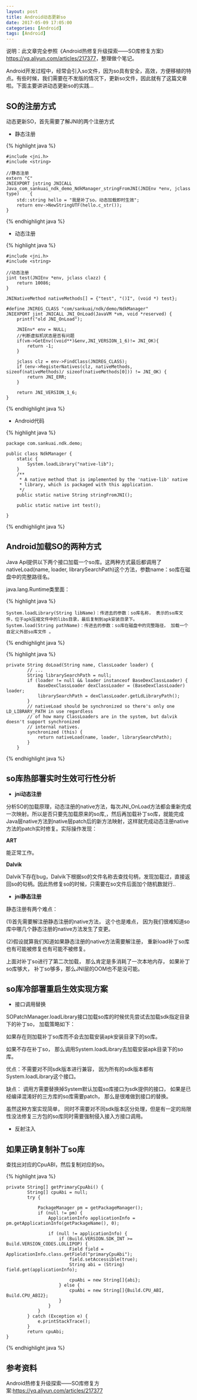 ```yaml
---
layout: post
title: Android动态更新so
date: 2017-05-09 17:05:00
categories: [Android]
tags: [Android]
---
```


说明：此文章完全参照《Android热修复升级探索——SO库修复方案》<https://yq.aliyun.com/articles/217377>，整理做个笔记。

Android开发过程中，经常会引入so文件，因为so具有安全，高效，方便移植的特点。有些时候，我们需要在不发版的情况下，更新so文件，因此就有了这篇文章啦。下面主要讲讲动态更新so的实践...
<!--more-->


## SO的注册方式

动态更新SO，首先需要了解JNI的两个注册方式

- 静态注册

{% highlight java %}

	#include <jni.h>
	#include <string>
	
	//静态注册
	extern "C"
	JNIEXPORT jstring JNICALL
	Java_com_sankuai_ndk_demo_NdkManager_stringFromJNI(JNIEnv *env, jclass type) 	{
	    std::string hello = "我是补丁so，动态加载即时生效";
	    return env->NewStringUTF(hello.c_str());
	}
	
{% endhighlight java %}

- 动态注册

{% highlight java %}

	#include <jni.h>
	#include <string>
	
	//动态注册
	jint test(JNIEnv *env, jclass clazz) {
	    return 10086;
	}
	
	JNINativeMethod nativeMethods[] = {"test", "()I", (void *) test};
	
	#define JNIREG_CLASS "com/sankuai/ndk/demo/NdkManager"
	JNIEXPORT jint JNICALL JNI_OnLoad(JavaVM *vm, void *reserved) {
	    printf("old JNI_OnLoad");
	
	    JNIEnv* env = NULL;
	    //判断虚拟机状态是否有问题
	    if(vm->GetEnv((void**)&env,JNI_VERSION_1_6)!= JNI_OK){
	        return -1;
	    }
	
	    jclass clz = env->FindClass(JNIREG_CLASS);
	    if (env->RegisterNatives(clz, nativeMethods, sizeof(nativeMethods)/ sizeof(nativeMethods[0])) != JNI_OK) {
	        return JNI_ERR;
	    }
	
	    return JNI_VERSION_1_6;
	}

{% endhighlight java %}

- Android代码

{% highlight java %}

	package com.sankuai.ndk.demo;

	public class NdkManager {
	    static {
	        System.loadLibrary("native-lib");
	    }
	    /**
	     * A native method that is implemented by the 'native-lib' native 
	     * library, which is packaged with this application.
	     */
	    public static native String stringFromJNI();
	
	    public static native int test();
	
	}

{% endhighlight java %}


## Android加载SO的两种方式

Java Api提供以下两个接口加载一个so库。这两种方式最后都调用了nativeLoad(name, loader, librarySearchPath)这个方法，参数name：so库在磁盘中的完整路径名。

java.lang.Runtime类里面：

{% highlight java %}

	System.loadLibrary(String libName)：传进去的参数：so库名称， 表示的so库文件，位于apk压缩文件中的libs目录，最后复制到apk安装目录下。
	System.load(String pathName)：传进去的参数：so库在磁盘中的完整路径， 加载一个自定义外部so库文件 。

{% endhighlight java %}

{% highlight java %}

	private String doLoad(String name, ClassLoader loader) {
	        // ...
	        String librarySearchPath = null;
	        if (loader != null && loader instanceof BaseDexClassLoader) {
	            BaseDexClassLoader dexClassLoader = (BaseDexClassLoader) loader;
	            librarySearchPath = dexClassLoader.getLdLibraryPath();
	        }
	        // nativeLoad should be synchronized so there's only one LD_LIBRARY_PATH in use regardless
	        // of how many ClassLoaders are in the system, but dalvik doesn't support synchronized
	        // internal natives.
	        synchronized (this) {
	            return nativeLoad(name, loader, librarySearchPath);
	        }
	    }

{% endhighlight java %}

## so库热部署实时生效可行性分析

- **jni动态注册**

分析SO的加载原理，动态注册的native方法，每次JNI_OnLoad方法都会重新完成一次映射。所以是否只要先加载原来的so库,，然后再加载补丁so库，就能完成Java层native方法到native层patch后的新方法映射，这样就完成动态注册native方法的patch实时修复。实际操作发现：

**ART**

能正常工作。

**Dalvik**

Dalvik下存在bug，Dalvik下根据so的文件名称去查找句柄，发现加载过，直接返回so的句柄。因此热修复so的时候，只需要在so文件后面加个随机数就行..

- **jni静态注册**

静态注册有两个难点：

(1)首先需要解注册静态注册的native方法， 这个也是难点， 因为我们很难知道so库中哪几个静态注册的native方法发生了变更。

(2)假设就算我们知道如果静态注册的native方法需要解注册， 重新load补丁so库也有可能被修复也有可能不被修复。

上面对补丁so进行了第二次加载， 那么肯定是多消耗了一次本地内存， 如果补丁so库够大， 补丁so够多，那么JNI层的OOM也不是没可能。

## so库冷部署重启生效实现方案

- 接口调用替换

SOPatchManager.loadLibrary接口加载so库的时候优先尝试去加载sdk指定目录下的补丁so， 加载策略如下：

如果存在则加载补丁so库而不会去加载安装apk安装目录下的so库。

如果不存在补丁so， 那么调用System.loadLibrary去加载安装apk目录下的so库。

优点：不需要对不同sdk版本进行兼容， 因为所有的sdk版本都有System.loadLibrary这个接口。

缺点： 调用方需要替换掉System默认加载so库接口为sdk提供的接口， 如果是已经编译混淆好的三方库的so库需要patch， 那么是很难做到接口的替换。

虽然这种方案实现简单， 同时不需要对不同sdk版本区分处理，但是有一定的局限性没法修复三方包的so库同时需要强制侵入接入方接口调用。

-  反射注入


## 如果正确复制补丁so库

查找出对应的CpuABI，然后复制对应的so。

{% highlight java %}

	private String[] getPrimaryCpuAbi() {
	        String[] cpuAbi = null;
	        try {
	
	            PackageManager pm = getPackageManager();
	            if (null != pm) {
	                ApplicationInfo applicationInfo = pm.getApplicationInfo(getPackageName(), 0);
	
	                if (null != applicationInfo) {
	                    if (Build.VERSION.SDK_INT >= Build.VERSION_CODES.LOLLIPOP) {
	                        Field field = ApplicationInfo.class.getField("primaryCpuAbi");
	                        field.setAccessible(true);
	                        String abi = (String) field.get(applicationInfo);
	
	                        cpuAbi = new String[]{abi};
	                    } else {
	                        cpuAbi = new String[]{Build.CPU_ABI, Build.CPU_ABI2};
	                    }
	                }
	            }
	        } catch (Exception e) {
	            e.printStackTrace();
	        }
	        return cpuAbi;
	}
	
{% endhighlight java %}

## 参考资料

Android热修复升级探索——SO库修复方案:<https://yq.aliyun.com/articles/217377>